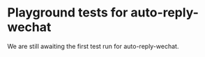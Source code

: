 # Playground tests for auto-reply-wechat
We are still awaiting the first test run for auto-reply-wechat.
